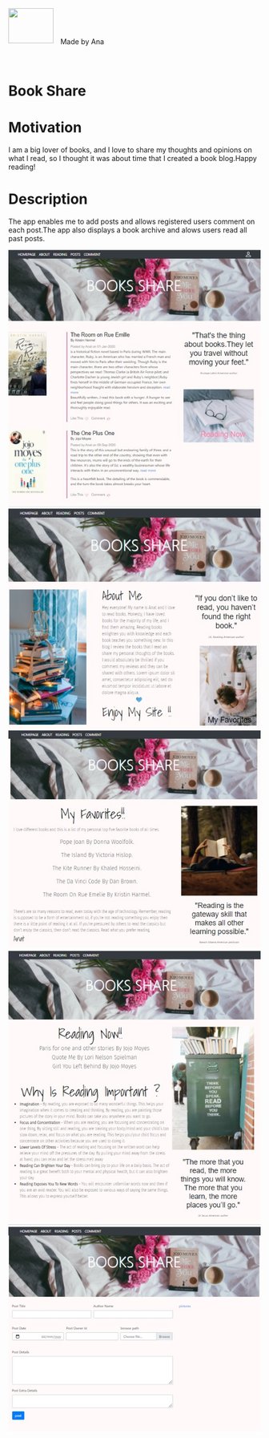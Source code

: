 <div  id="container">
<div style=display:inline-block;vertical-align:middle"><img  src="https://img.icons8.com/office/80/000000/api.png"/ height="70" width=90 align="left"></div>
<div style="display:inline-block;vertical-align:middle;padding-left:10px;">Made by Ana</div>
</div>

<br>
<br>

# Book Share


  
# Motivation
  
I am a big lover of books, and I love to share my thoughts and opinions on what I read, so I thought it was about time that I created a book blog.Happy reading!
  
# Description

The app enables me to add posts and allows registered users comment on each post.The app also displays a book archive and alows users read all past posts.
  
![Image](main.jpg)
![Image](about.jpg)
![Image](favorites.jpg)
![Image](reading.jpg)
![Image](post.jpg)

